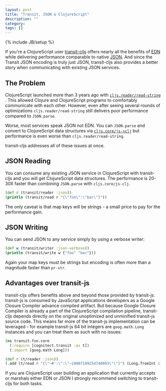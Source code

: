 ```yaml
---
layout: post
title: "Transit, JSON & ClojureScript"
description: ""
category: 
tags: []
---
```

{% include JB/setup %}

If you're a ClojureScript user
[transit-cljs](http://github.com/cognitect/transit-cljs) offers nearly all the
benefits of [EDN]() while delivering performance comparable to native
[JSON](http://json.org). And since the Transit JSON encoding is truly just JSON,
transit-cljs also provides a better story when communicating with existing JSON
services.

## The Problem

ClojureScript launched more than 3 years ago with
[`cljs.reader/read-string`](https://github.com/clojure/clojurescript/blob/master/src/cljs/cljs/reader.cljs#L291)
. This allowed Clojure and ClojureScript programs to comfortably communicate
with each other. However, even after seeing several rounds of optimizations
`cljs.reader/read-string` still delivers poor performance compared to
`JSON.parse`.

Worse, most services speak JSON not EDN. You can `JSON.parse` and convert to
ClojureScript data structures via
[`cljs.core/js->clj`](https://github.com/clojure/clojurescript/blob/master/src/cljs/cljs/core.cljs#L7729)
but performance is even worse than `cljs.reader/read-string`.

transit-cljs addresses all of these issues at once.

## JSON Reading

You can consume any existing JSON service in ClojureScript with transit-cljs and
you will get ClojureScript data structures. The performance is 20-30X faster
than combining `JSON.parse` with `cljs.core/js-clj`.

```clj
(def r (transit/reader :json))
(println (transit/read r "{\"foo\":\"bar\"}"))
```

The only caveat is that map keys will be strings - a small price to
pay for the performance gain.

## JSON Writing

You can send JSON to any service simply by using a verbose writer:

```clj
(def w (transit/writer :json-verbose))
(println (transit/write w {"foo" "bar"}))
```

Again your map keys must be strings but encoding is often more than a magnitude
faster than `pr-str`.

## Advantages over transit-js

transit-cljs offers benefits above and beyond those provided by
transit-js. transit-js is consumed by JavaScript applications developers as a
Google Closure Compiler advance compiled artifact. But because Google Closure
Compiler is already a part of the ClojureScript compilation pipeline,
transit-cljs depends directly on the original unoptimized and unminified
transit-js source code. This means far more of the transit-js implementation
can be leveraged - for example transit-js 64 bit
integers are `goog.math.Long` instances and you can treat them as such with
no issues:

```clj
(ns transit-fun.core
  (:require [cognitect.transit :as t])
  (:import [goog.math Long]))

(def r (t/reader :json))
(.add (t/read r "{\"~#':\":\"~i9007199254740993\"\"}") (Long.fromInt 1))
```

If you are ClojureScript user building an application that currently accepts or
marshals either EDN or JSON I strongly recommend switching to transit-cljs for
both tasks.
